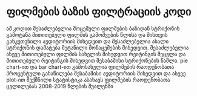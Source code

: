 # ფილმების ბაზის ფილტრაციის კოდი
ამ კოდით შესაძლებელია მოცემული ფილმების ბაზიდან სტრიქონის გამოტანა მითითებული ფილმის გამოშვების წლისა და მისთვის განკუთვნილი აუდიტორიის მიხედვით და შესაძლებელია ახალი სტრიქონის დამატება შეტანილი მონაცემების მიხედვით.
შესაძლებელია ასევე მითითებული ფილმის სახელის მიხედვით რეიტინგის შეცვლა და მითითებული რეიტინგის მიხედვით შესაბამისი სტრიქონების წაშლა.
pie chart-ით და bar chart-ით გამოსახულია ფილმების რაოდენობათა პროცენტული განაწილება შესაბამისი აუდიტორიის მიხედვით და ასევე plot-ით შექმნილი სტატისტიკა ასახავს ფილმების რაოდენობათა ცვლილებას 2008-2019 წლების შუალენში
